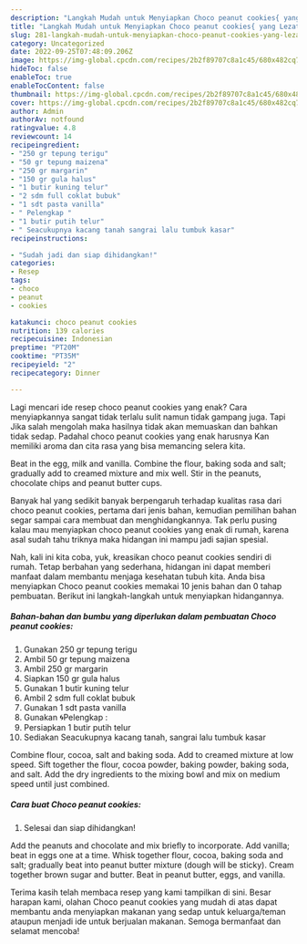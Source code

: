```yaml
---
description: "Langkah Mudah untuk Menyiapkan Choco peanut cookies{ yang Lezat,  Menu Buat lebaran"
title: "Langkah Mudah untuk Menyiapkan Choco peanut cookies{ yang Lezat,  Menu Buat lebaran"
slug: 281-langkah-mudah-untuk-menyiapkan-choco-peanut-cookies-yang-lezat-menu-buat-lebaran
category: Uncategorized
date: 2022-09-25T07:48:09.206Z
image: https://img-global.cpcdn.com/recipes/2b2f89707c8a1c45/680x482cq70/choco-peanut-cookies-foto-resep-utama.jpg
hideToc: false
enableToc: true
enableTocContent: false
thumbnail: https://img-global.cpcdn.com/recipes/2b2f89707c8a1c45/680x482cq70/choco-peanut-cookies-foto-resep-utama.jpg
cover: https://img-global.cpcdn.com/recipes/2b2f89707c8a1c45/680x482cq70/choco-peanut-cookies-foto-resep-utama.jpg
author: Admin
authorAv: notfound
ratingvalue: 4.8
reviewcount: 14
recipeingredient:
- "250 gr tepung terigu"
- "50 gr tepung maizena"
- "250 gr margarin"
- "150 gr gula halus"
- "1 butir kuning telur"
- "2 sdm full coklat bubuk"
- "1 sdt pasta vanilla"
- " Pelengkap "
- "1 butir putih telur"
- " Seacukupnya kacang tanah sangrai lalu tumbuk kasar"
recipeinstructions:

- "Sudah jadi dan siap dihidangkan!"
categories:
- Resep
tags:
- choco
- peanut
- cookies

katakunci: choco peanut cookies 
nutrition: 139 calories
recipecuisine: Indonesian
preptime: "PT20M"
cooktime: "PT35M"
recipeyield: "2"
recipecategory: Dinner

---
```



Lagi mencari ide resep choco peanut cookies yang enak? Cara menyiapkannya sangat tidak terlalu sulit namun tidak gampang juga. Tapi Jika salah mengolah maka hasilnya tidak akan memuaskan dan bahkan tidak sedap. Padahal choco peanut cookies yang enak harusnya Kan memiliki aroma dan cita rasa yang bisa memancing selera kita.


Beat in the egg, milk and vanilla. Combine the flour, baking soda and salt; gradually add to creamed mixture and mix well. Stir in the peanuts, chocolate chips and peanut butter cups.

Banyak hal yang sedikit banyak berpengaruh terhadap kualitas rasa dari choco peanut cookies, pertama dari jenis bahan, kemudian pemilihan bahan segar sampai cara membuat dan menghidangkannya. Tak perlu pusing kalau mau menyiapkan choco peanut cookies yang enak di rumah, karena asal sudah tahu triknya maka hidangan ini mampu jadi sajian spesial.


Nah, kali ini kita coba, yuk, kreasikan choco peanut cookies sendiri di rumah. Tetap berbahan yang sederhana, hidangan ini dapat memberi manfaat dalam membantu menjaga kesehatan tubuh kita. Anda bisa menyiapkan Choco peanut cookies memakai 10 jenis bahan dan 0 tahap pembuatan. Berikut ini langkah-langkah untuk menyiapkan hidangannya.

<!--inarticleads1-->

##### Bahan-bahan dan bumbu yang diperlukan dalam pembuatan Choco peanut cookies:

1. Gunakan 250 gr tepung terigu
1. Ambil 50 gr tepung maizena
1. Ambil 250 gr margarin
1. Siapkan 150 gr gula halus
1. Gunakan 1 butir kuning telur
1. Ambil 2 sdm full coklat bubuk
1. Gunakan 1 sdt pasta vanilla
1. Gunakan  🌀Pelengkap :
1. Persiapkan 1 butir putih telur
1. Sediakan  Seacukupnya kacang tanah, sangrai lalu tumbuk kasar


Combine flour, cocoa, salt and baking soda. Add to creamed mixture at low speed. Sift together the flour, cocoa powder, baking powder, baking soda, and salt. Add the dry ingredients to the mixing bowl and mix on medium speed until just combined. 

<!--inarticleads2-->

##### Cara buat Choco peanut cookies:


1. Selesai dan siap dihidangkan!

Add the peanuts and chocolate and mix briefly to incorporate. Add vanilla; beat in eggs one at a time. Whisk together flour, cocoa, baking soda and salt; gradually beat into peanut butter mixture (dough will be sticky). Cream together brown sugar and butter. Beat in peanut butter, eggs, and vanilla. 

Terima kasih telah membaca resep yang kami tampilkan di sini. Besar harapan kami, olahan Choco peanut cookies yang mudah di atas dapat membantu anda menyiapkan makanan yang sedap untuk keluarga/teman ataupun menjadi ide untuk berjualan makanan. Semoga bermanfaat dan selamat mencoba!
